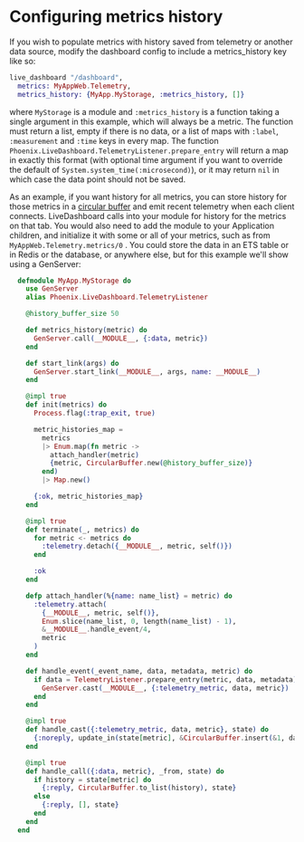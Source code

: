 # Configuring metrics history

If you wish to populate metrics with history saved from telemetry or another data source,
modify the dashboard config to include a metrics_history key like so:

```elixir
live_dashboard "/dashboard",
  metrics: MyAppWeb.Telemetry,
  metrics_history: {MyApp.MyStorage, :metrics_history, []}
```

where `MyStorage` is a module and `:metrics_history` is a function taking a single argument in this example, which will always be a metric.  The function must return a list, empty if there is no data, or a list of maps with `:label`, `:measurement` and `:time` keys in every map.  The function `Phoenix.LiveDashboard.TelemetryListener.prepare_entry` will return a map in exactly this format (with optional time argument if you want to override the default of `System.system_time(:microsecond)`), or it may return `nil` in which case the data point should not be saved.

As an example, if you want history for all metrics, you can store history for those metrics in a [circular buffer](https://en.wikipedia.org/wiki/Circular_buffer) and emit recent telemetry when each client connects. LiveDashboard calls into your module for history for the metrics on that tab.  You would also need to add the module to your Application children, and initialize it with some or all of your metrics, such as from `MyAppWeb.Telemetry.metrics/0` . You could store the data in an ETS table or in Redis or the database, or anywhere else, but for this example we'll show using a GenServer:

```elixir
  defmodule MyApp.MyStorage do
    use GenServer
    alias Phoenix.LiveDashboard.TelemetryListener

    @history_buffer_size 50

    def metrics_history(metric) do
      GenServer.call(__MODULE__, {:data, metric})
    end

    def start_link(args) do
      GenServer.start_link(__MODULE__, args, name: __MODULE__)
    end

    @impl true
    def init(metrics) do
      Process.flag(:trap_exit, true)

      metric_histories_map =
        metrics
        |> Enum.map(fn metric ->
          attach_handler(metric)
          {metric, CircularBuffer.new(@history_buffer_size)}
        end)
        |> Map.new()

      {:ok, metric_histories_map}
    end

    @impl true
    def terminate(_, metrics) do
      for metric <- metrics do
        :telemetry.detach({__MODULE__, metric, self()})
      end

      :ok
    end

    defp attach_handler(%{name: name_list} = metric) do
      :telemetry.attach(
        {__MODULE__, metric, self()},
        Enum.slice(name_list, 0, length(name_list) - 1),
        &__MODULE__.handle_event/4,
        metric
      )
    end

    def handle_event(_event_name, data, metadata, metric) do
      if data = TelemetryListener.prepare_entry(metric, data, metadata) do
        GenServer.cast(__MODULE__, {:telemetry_metric, data, metric})
      end
    end

    @impl true
    def handle_cast({:telemetry_metric, data, metric}, state) do
      {:noreply, update_in(state[metric], &CircularBuffer.insert(&1, data))}
    end

    @impl true
    def handle_call({:data, metric}, _from, state) do
      if history = state[metric] do
        {:reply, CircularBuffer.to_list(history), state}
      else
        {:reply, [], state}
      end
    end
  end
```
